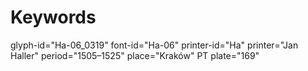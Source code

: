 # Keywords
glyph-id="Ha-06_0319"
font-id="Ha-06"
printer-id="Ha"
printer="Jan Haller"
period="1505–1525"
place="Kraków"
PT plate="169"
